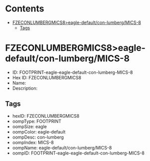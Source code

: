



Contents
========

* [FZECONLUMBERGMICS8>eagle-default/con-lumberg/MICS-8](#fzeconlumbergmics8eagle-defaultcon-lumbergmics-8)
	* [Tags](#tags)

# FZECONLUMBERGMICS8>eagle-default/con-lumberg/MICS-8

- ID: FOOTPRINT-eagle-eagle-default-con-lumberg-MICS-8
- Hex ID: FZECONLUMBERGMICS8
- Name: 
- Description: 

## Tags

- hexID: FZECONLUMBERGMICS8
- oompType: FOOTPRINT
- oompSize: eagle
- oompColor: eagle-default
- oompDesc: con-lumberg
- oompIndex: MICS-8
- oompName: eagle-default/con-lumberg/MICS-8
- oompID: FOOTPRINT-eagle-eagle-default-con-lumberg-MICS-8
